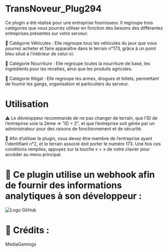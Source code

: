 # TransNoveur_Plug294

Ce plugin a été réalisé pour une entreprise fournisseur. Il regroupe trois catégories que vous pourrez utiliser en fonction des besoins des différentes entreprises présentes sur votre serveur.

🔹 Catégorie Véhicules :
Elle regroupe tous les véhicules du jeux que vous pourrez acheter et faire apparaître dans le terrain n°173, grâce à un point bleu situé à l’intérieur de celui-ci.

🔹 Catégorie Nourriture :
Elle regroupe toutes la nourriture de base, les ingrédients pour les recettes, ainsi que les produits agricoles.

🔹 Catégorie Illégal :
Elle regroupe les armes, drogues et billets, permettant de fournir les gangs, organisation et particuliers du serveur.

# Utilisation

⚠️ Le développeur recommande de ne pas changer de terrain, que l’ID de l’entreprise soie la 2ème => "ID = 2", et que l’entreprise soit gérée par un administrateur pour des raisons de fonctionnement et de sécurité.

🔹 Afin d’utiliser le plugin, vous devez être membre de l’entreprise ayant l’identifiant n°2, et le terrain associé doit porter le numéro 173. Une fois ces conditions remplies, appuyez sur la touche « = » de votre clavier pour accéder au menu principal.

# 🔧 Ce plugin utilise un webhook afin de fournir des informations analytiques à son développeur :

![Logo GitHub](https://i.imgur.com/62GRVig.png)

# 📌 Crédits :

MediaGamings
